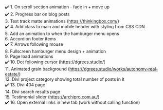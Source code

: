 ✔️ 1. On scroll section animation - fade in + move up  
✔️ 2. Progress bar on blog posts  
3. Text track matte animations (https://thinkingbox.com/)  
✔️ 4. Add class to main and mobile header with styling from CSS CDN  
5. Add an animation to when the hamburger menu opens  
6. Accordion footer items  
✔️ 7. Arrows following mouse  
8. Fullscreen hamburger menu design + animation  
9. Page load animations  
✔️ 10. Dot following cursor (https://dgrees.studio/)  
11. Animated grain background (https://dgrees.studio/works/autonomy-real-estate/)  
12. Divi project category showing total number of posts in it  
✔️ 13. Divi 404 page  
14. Divi search results page  
15. Testimonial slider (https://archipro.com.au/)  
✔️ 16. Open external links in new tab (work without calling function)  